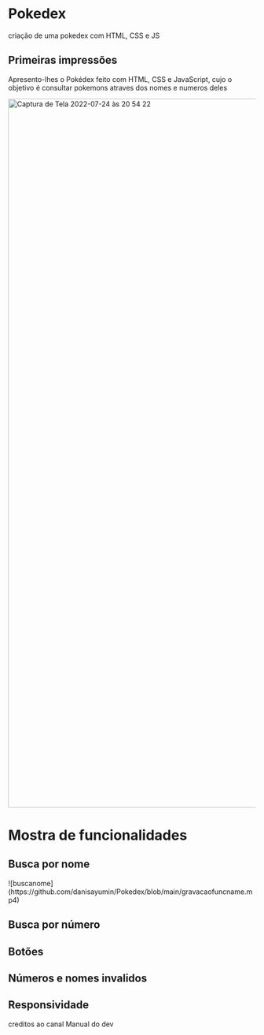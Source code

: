 # Pokedex
 criação de uma pokedex com HTML, CSS e JS
 
<h2>Primeiras impressões</h2>
Apresento-lhes o Pokédex feito com HTML, CSS e JavaScript, cujo o objetivo é consultar pokemons atraves dos nomes e numeros deles
<p></p>
<img width="1440" alt="Captura de Tela 2022-07-24 às 20 54 22" src="https://user-images.githubusercontent.com/87085378/180671102-1d043926-2533-456b-a800-b14f0877ac94.png">


<h1>Mostra de funcionalidades</h1>
<h2>Busca por nome</h2>
![buscanome](https://github.com/danisayumin/Pokedex/blob/main/gravacaofuncname.mp4)

<h2>Busca por número</h2>
<p></p>

<h2>Botões</h2>
<p></p>

<h2>Números e nomes invalidos</h2>
<p></p>

<h2>Responsividade</h2>
<p></p>

<p>creditos ao canal Manual do dev</p>
